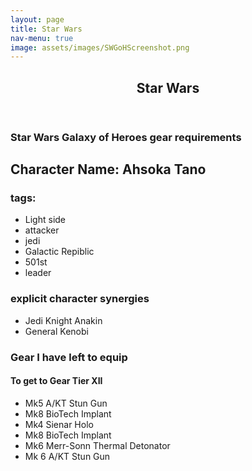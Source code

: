 ```yaml
---
layout: page
title: Star Wars
nav-menu: true
image: assets/images/SWGoHScreenshot.png
---
```

<div id="main" class="alt">
  <section id="one">
    <div class="inner">
  		<header class="major">
  			<h1>Star Wars</h1>
  		</header>
      <!-- This will be where all my star wars related content will go, including information about Star Wars Galaxy of Heroes -->
      <!-- Star Wars Galaxy of Heroes character gear requirements -->
      <section id="SWGoH">
        <h1>Star Wars Galaxy of Heroes gear requirements</h1>
        <h2>Character Name: Ahsoka Tano</h2>
        <h3>tags:</h3>
        <ul>
          <li>Light side</li>
          <li>attacker</li>
          <li>jedi</li>
          <li>Galactic Repiblic</li>
          <li>501st</li>
          <li>leader</li>
        </ul>
        <h3>explicit character synergies</h3>
        <ul>
          <li>Jedi Knight Anakin</li>
          <li>General Kenobi</li>
        </ul>
        <h3>Gear I have left to equip</h3>
        <h4>To get to Gear Tier XII</h4>
        <ul>
          <li>Mk5 A/KT Stun Gun</li>
          <li>Mk8 BioTech Implant</li>
          <li>Mk4 Sienar Holo</li>
          <li>Mk8 BioTech Implant</li>
          <li>Mk6 Merr-Sonn Thermal Detonator</li>
          <li>Mk 6 A/KT Stun Gun</li>
        </ul>
      </section>
      <!-- SWTOR -->
      <!-- <section id="SWTOR">
        <h1>Star Wars The Old Republic</h1>
        <p>Here is some of my Star Wars The Old Republic content</p>
      </section> -->
      <!-- Section 3 - reviews -->
      <!-- <section id="Reviews_SW" class="reviews">
        <h1>Star Wars Reviews</h1>
        <p>Here is my latest Star Wars review</p>
      </section> -->
    </div>
  </section>
</div>
